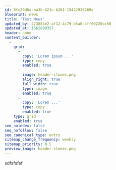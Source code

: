 ```yaml
---
id: 8fc29d6a-aa3b-421c-b261-15422935269e
blueprint: news
title: 'Test News'
updated_by: 273884e2-af12-4c79-b5a0-4ff09226bc50
updated_at: 1662899357
header: none
content_builder:
  -
    grid:
      -
        copy: 'Lorem ipsum ...'
        type: copy
        enabled: true
      -
        image: header-stones.png
        align_right: true
        full_width: true
        type: image
        enabled: true
      -
        copy: 'Lorem ...'
        type: copy
        enabled: true
    type: grid
    enabled: true
seo_noindex: false
seo_nofollow: false
seo_canonical_type: entry
sitemap_change_frequency: weekly
sitemap_priority: 0.5
preview_image: header-stones.png
---
```

sdfsfsfsf